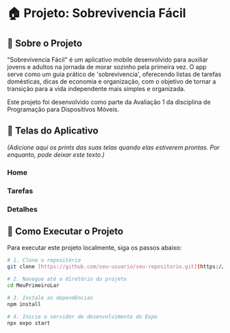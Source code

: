 # 🏠 Projeto: Sobrevivencia Fácil

## 🎯 Sobre o Projeto

"Sobrevivencia Fácil" é um aplicativo mobile desenvolvido para auxiliar jovens e adultos na jornada de morar sozinho pela primeira vez. O app serve como um guia prático de 'sobrevivencia', oferecendo listas de tarefas domésticas, dicas de economia e organização, com o objetivo de tornar a transição para a vida independente mais simples e organizada.

Este projeto foi desenvolvido como parte da Avaliação 1 da disciplina de Programação para Dispositivos Móveis.

## 📸 Telas do Aplicativo

*(Adicione aqui os prints das suas telas quando elas estiverem prontas. Por enquanto, pode deixar este texto.)*

### Home
### Tarefas
### Detalhes
## 🚀 Como Executar o Projeto

Para executar este projeto localmente, siga os passos abaixo:

```bash
# 1. Clone o repositório
git clone [https://github.com/seu-usuario/seu-repositorio.git](https://github.com/seu-usuario/seu-repositorio.git)

# 2. Navegue até o diretório do projeto
cd MeuPrimeiroLar

# 3. Instale as dependências
npm install

# 4. Inicie o servidor de desenvolvimento do Expo
npx expo start